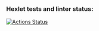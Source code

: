 ### Hexlet tests and linter status:
[![Actions Status](https://github.com/ATLANT176/frontend-project-44/actions/workflows/hexlet-check.yml/badge.svg)](https://github.com/ATLANT176/frontend-project-44/actions)
